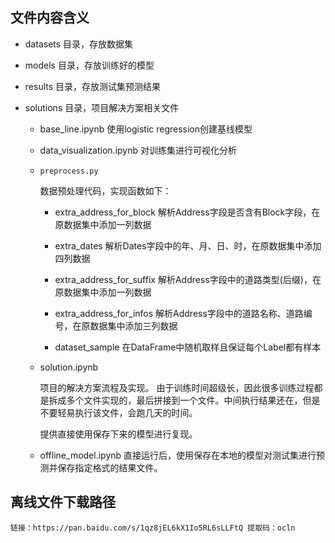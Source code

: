 ## 文件内容含义

- datasets
    目录，存放数据集

- models
    目录，存放训练好的模型

- results
    目录，存放测试集预测结果

- solutions
    目录，项目解决方案相关文件
    - base_line.ipynb 
        使用logistic regression创建基线模型

    - data_visualization.ipynb
        对训练集进行可视化分析

    - `preprocess.py`

        数据预处理代码，实现函数如下：  
        - extra_address_for_block
            解析Address字段是否含有Block字段，在原数据集中添加一列数据

        - extra_dates
            解析Dates字段中的年、月、日、时，在原数据集中添加四列数据

        - extra_address_for_suffix
            解析Address字段中的道路类型(后缀)，在原数据集中添加一列数据

        - extra_address_for_infos
            解析Address字段中的道路名称、道路编号，在原数据集中添加三列数据

        - dataset_sample
            在DataFrame中随机取样且保证每个Label都有样本

    - solution.ipynb

        项目的解决方案流程及实现。
        由于训练时间超级长，因此很多训练过程都是拆成多个文件实现的，最后拼接到一个文件。中间执行结果还在，但是不要轻易执行该文件，会跑几天的时间。

        提供直接使用保存下来的模型进行复现。

    - offline_model.ipynb
        直接运行后，使用保存在本地的模型对测试集进行预测并保存指定格式的结果文件。


## 离线文件下载路径
    链接：https://pan.baidu.com/s/1qz8jEL6kX1Io5RL6sLLFtQ 提取码：ocln



